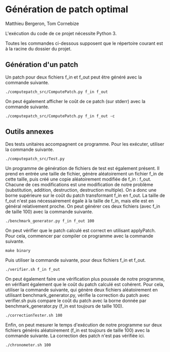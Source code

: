 # Génération de patch optimal

Matthieu Bergeron, Tom Cornebize

L'exécution du code de ce projet nécessite Python 3.

Toutes les commandes ci-dessous supposent que le répertoire courant est à la racine
du dossier du projet.

## Génération d'un patch

Un patch pour deux fichiers f_in et f_out peut être généré avec la commande suivante.

    ./computepatch_src/ComputePatch.py f_in f_out


On peut également afficher le coût de ce patch (sur stderr) avec la commande suivante.

    ./computepatch_src/ComputePatch.py f_in f_out -c


## Outils annexes

Des tests unitaires accompagnent ce programme. Pour les exécuter, utiliser la commande
suivante.

    ./computepatch_src/Test.py

Un programme de génération de fichiers de test est également présent. Il prend en
entrée une taille de fichier, génère aléatoirement un fichier f_in de cette taille,
puis créé une copie aléatoirement modifiée de f_in : f_out. Chacune de ces modifications
est une modification de notre problème (substitution, addition, destruction, destruction
multiple). On a donc une borne supérieure sur le coût du patch transformant f_in
en f_out. La taille de f_out n'est pas nécessairement égale à la taille de f_in,
mais elle est en général relativement proche.
On peut générer ces deux fichiers (avec f_in de taille 100) avec la commande suivante.

    ./benchmark_generator.py f_in f_out 100

On peut vérifier que le patch calculé est correct en utilisant applyPatch. Pour cela,
commencer par compiler ce programme avec la commande suivante.

    make binary

Puis utiliser la commande suivante, pour deux fichiers f_in et f_out.

    ./verifier.sh f_in f_out

On peut également faire une vérification plus poussée de notre programme, en vérifiant
également que le coût du patch calculé est cohérent. Pour cela, utiliser la commande
suivante, qui génère deux fichiers aléatoirement en utilisant benchmark_generator.py,
vérifie la correction du patch avec verifier.sh puis compare le coût du patch
avec la borne donnée par benchmark_generator.py (f_in est toujours de taille 100).

    ./correctionTester.sh 100

Enfin, on peut mesurer le temps d'exécution de notre programme sur deux fichiers
générés aléatoirement (f_in est toujours de taille 100) avec la commande suivante.
La correction des patch n'est pas vérifiée ici.

    ./chronometer.sh 100
